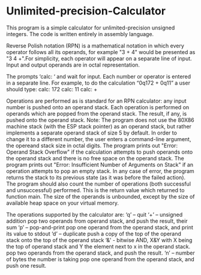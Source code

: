 # Unlimited-precision-Calculator

This program is a simple calculator for unlimited-precision unsigned integers.
The code is written entirely in assembly language.

Reverse Polish notation (RPN) is a mathematical notation in which every operator follows all its operands, for example "3 + 4" would be presented as "3 4 +".For simplicity, each operator will appear on a separate line of input. Input and output operands are in octal representation.

The prompts ‘calc: ‘ and wait for input. Each number or operator is entered in a separate line. For example, to do the calculation “0q172 + 0q11” a user should type:
calc: 172
calc: 11
calc: +

Operations are performed as is standard for an RPN calculator: any input number is pushed onto an operand stack. Each operation is performed on operands which are popped from the operand stack. The result, if any, is pushed onto the operand stack.
Note: The program does not use the 80X86 machine stack (with the ESP stack pointer) as an operand stack, but rather implements a separate operand stack of size 5 by default. In order to change it to a different number, the user enters a command-line argument, the opereand stack size in octal digits.
The program prints out "Error: Operand Stack Overflow" if the calculation attempts to push operands onto the operand stack and there is no free space on the operand stack.
The program prints out "Error: Insufficient Number of Arguments on Stack" if an operation attempts to pop an empty stack. In any case of error, the program returns the stack to its previous state (as it was before the failed action). The program should also count the number of operations (both successful and unsuccessful) performed. This is the return value which returned to function main. The size of the operands is unbounded, except by the size of available heap space on your virtual memory.

The operations supported by the calculator are:
‘q’ – quit
‘+’ – unsigned addition
      pop two operands from operand stack, and push the result, their sum
‘p’ – pop-and-print
      pop one operand from the operand stack, and print its value to stdout
‘d’ – duplicate
       push a copy of the top of the operand stack onto the top of the operand stack
‘&’ - bitwise AND, X&Y with X being the top of operand stack and Y the element next to x in the operand stack.
      pop two operands from the operand stack, and push the result.
‘n’ – number of bytes the number is taking
      pop one operand from the operand stack, and push one result.

